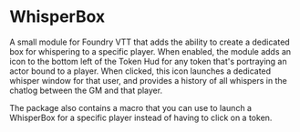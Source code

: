 # WhisperBox
A small module for Foundry VTT that adds the ability to create a dedicated box for whispering to a specific player.
When enabled, the module adds an icon to the bottom left of the Token Hud for any token that's portraying an actor bound to a player.
When clicked, this icon launches a dedicated whisper window for that user, and provides a history of all whispers in the chatlog between the GM and that player.

The package also contains a macro that you can use to launch a WhisperBox for a specific player instead of having to click on a token.
